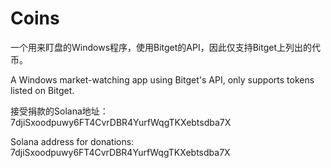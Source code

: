 # Coins

一个用来盯盘的Windows程序，使用Bitget的API，因此仅支持Bitget上列出的代币。

A Windows market-watching app using Bitget's API, only supports tokens listed on Bitget.
<br>

接受捐款的Solana地址：7djiSxoodpuwy6FT4CvrDBR4YurfWqgTKXebtsdba7X

Solana address for donations: 7djiSxoodpuwy6FT4CvrDBR4YurfWqgTKXebtsdba7X
